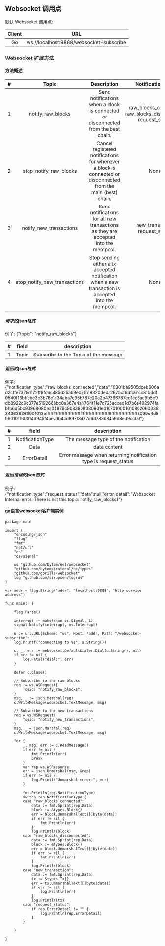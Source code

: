 ## Websocket 调用点

默认 Websocket 调用点:

| Client |                   URL                   |
| :----: | :-------------------------------------: |
|   Go   | ws://localhost:9888/websocket-subscribe |

### Websocket 扩展方法

#### 方法概述

|  #   |            Topic             |                         Description                          |                       NotificationType                       |
| :--: | :--------------------------: | :----------------------------------------------------------: | :----------------------------------------------------------: |
|  1   |      notify_raw_blocks       | Send notifications when a block is connected or disconnected from the best chain. | raw_blocks_connected raw_blocks_disconnected  request_status |
|  2   |    stop_notify_raw_blocks    | Cancel registered notifications for whenever a block is connected or disconnected from the main (best) chain. |                             None                             |
|  3   |   notify_new_transactions    | Send notifications for all new transactions as they are accepted into the mempool. |               new_transaction  request_status                |
|  4   | stop_notify_new_transactions | Stop sending either a tx accepted  notification when a new transaction is accepted into the mempool. |                             None                             |

##### 请求的json格式

例子: {"topic": "notify_raw_blocks"}



|  #   | field |              description              |
| :--: | :---: | :-----------------------------------: |
|  1   | Topic | Subscribe to the Topic of the message |

##### 返回的json格式

例子:{"notification_type":"raw_blocks_connected","data":"0301ba9505dceb606ad2cffe7379d172ff8fc6c485d25ab9e051b18320deda2675cf6dfc61cc81bddf0540f13bffcbc3c3b76c1a34aba7c95b787c20a2b47366767ed1ce6ac9b5e9db8922c9c377e5192668bc0a367e4a4764f11e7c725ecced1d7b6a492974fab1b6d5bc90968080ea04879c9b83808080801e0107010001010802060038343636360001013effffffffffffffffffffffffffffffffffffffffffffffffffffffffffffffff8099c4d5990101160014d945f4ae7db4cd897f8d77d6d783b84a9d8ed9cc00"}



|  #   |      field       |                         description                          |
| :--: | :--------------: | :----------------------------------------------------------: |
|  1   | NotificationType |             The message type of the notification             |
|  2   |       Data       |                         data content                         |
|  3   |   ErrorDetail    | Error message when returning notification type is request_status |



##### 返回错误的json格式

例子:  {"notification_type":"request_status","data":null,"error_detail":"Websocket Internal error: There is not this topic: notify_raw_blocks1"}



#### go语言websocket客户端实例

```
package main

import (
	"encoding/json"
	"flag"
	"fmt"
	"net/url"
	"os"
	"os/signal"

	ws "github.com/bytom/net/websocket"
	"github.com/bytom/protocol/bc/types"
	"github.com/gorilla/websocket"
	log "github.com/sirupsen/logrus"
)

var addr = flag.String("addr", "localhost:9888", "http service address")

func main() {

	flag.Parse()

	interrupt := make(chan os.Signal, 1)
	signal.Notify(interrupt, os.Interrupt)

	u := url.URL{Scheme: "ws", Host: *addr, Path: "/websocket-subscribe"}
	log.Printf("connecting to %s", u.String())

	c, _, err := websocket.DefaultDialer.Dial(u.String(), nil)
	if err != nil {
		log.Fatal("dial:", err)
	}

	defer c.Close()

	// Subscribe to the raw blocks
	req := ws.WSRequest{
		Topic: "notify_raw_blocks",
	}
	msg, _ := json.Marshal(req)
	c.WriteMessage(websocket.TextMessage, msg)

	// Subscribe to the new transactions
	req = ws.WSRequest{
		Topic: "notify_new_transactions",
	}
	msg, _ = json.Marshal(req)
	c.WriteMessage(websocket.TextMessage, msg)

	for {
		_, msg, err := c.ReadMessage()
		if err != nil {
			fmt.Println(err)
			break
		}
		var rep ws.WSResponse
		err = json.Unmarshal(msg, &rep)
		if err != nil {
			log.Printf("Unmarshal error:", err)
		}

		fmt.Println(rep.NotificationType)
		switch rep.NotificationType {
		case "raw_blocks_connected":
			data := fmt.Sprint(rep.Data)
			block := &types.Block{}
			err = block.UnmarshalText([]byte(data))
			if err != nil {
				fmt.Println(err)
			}
			log.Println(block)
		case "raw_blocks_disconnected":
			data := fmt.Sprint(rep.Data)
			block := &types.Block{}
			err = block.UnmarshalText([]byte(data))
			if err != nil {
				fmt.Println(err)
			}
			log.Println(block)
		case "new_transaction":
			data := fmt.Sprint(rep.Data)
			tx := &types.Tx{}
			err = tx.UnmarshalText([]byte(data))
			if err != nil {
				log.Println(err)
			}
			log.Println(tx)
		case "request_status":
			if rep.ErrorDetail != "" {
				log.Println(rep.ErrorDetail)
			}
		}

	}

}

```

